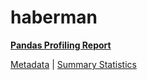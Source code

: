 # haberman

[**Pandas Profiling Report**](../docs_sources/profile/haberman.html)

[Metadata](metadata.yaml) | [Summary Statistics](summary_stats.csv)

